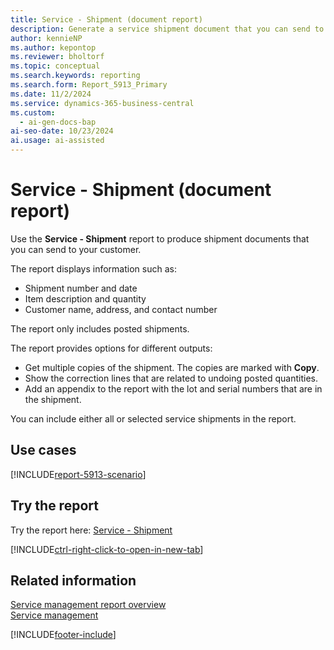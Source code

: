 ```yaml
---
title: Service - Shipment (document report)
description: Generate a service shipment document that you can send to your customer.
author: kennieNP
ms.author: kepontop
ms.reviewer: bholtorf
ms.topic: conceptual
ms.search.keywords: reporting
ms.search.form: Report_5913_Primary
ms.date: 11/2/2024
ms.service: dynamics-365-business-central
ms.custom:
  - ai-gen-docs-bap
ai-seo-date: 10/23/2024
ai.usage: ai-assisted
---
```


# Service - Shipment (document report)

Use the **Service - Shipment** report to produce shipment documents that you can send to your customer.

The report displays information such as:

- Shipment number and date
- Item description and quantity
- Customer name, address, and contact number

The report only includes posted shipments.

The report provides options for different outputs:

- Get multiple copies of the shipment. The copies are marked with **Copy**.
- Show the correction lines that are related to undoing posted quantities.
- Add an appendix to the report with the lot and serial numbers that are in the shipment.

You can include either all or selected service shipments in the report.

## Use cases

[!INCLUDE[report-5913-scenario](../includes/report-5913-scenario-include.md)]

<!-- 

Prompt

Below is a report in an ERP system. Provide 3-4 use cases for different personas working with project management or finance for projects.

Format like this:    
  
As a <persona>, use the report to    
* use case 1  
* use case 2    

Do not capitalize the persona names. 

Do not start lines with "Use the data to"

## Report name
Service - Shipment

## Report description

### What the report does

### Use cases

Please include your data sources and URLs

-->

## Try the report

Try the report here: [Service - Shipment](https://businesscentral.dynamics.com?report=5913)

[!INCLUDE[ctrl-right-click-to-open-in-new-tab](../includes/ctrl-right-click-to-open-in-new-tab.md)]

## Related information

[Service management report overview](../service-reports.md)  
[Service management](../service-service.md)  

[!INCLUDE[footer-include](../includes/footer-banner.md)]